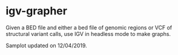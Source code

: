 # igv-grapher
Given a BED file and either a bed file of genomic regions or VCF of structural variant calls, use IGV in headless mode to make graphs. 

Samplot updated on 12/04/2019.
